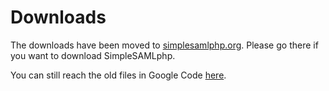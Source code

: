 # Downloads #

The downloads have been moved to [simplesamlphp.org](http://simplesamlphp.org/download). Please go there if you want to download SimpleSAMLphp.

You can still reach the old files in Google Code [here](https://code.google.com/p/simplesamlphp/downloads/list).